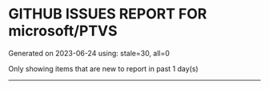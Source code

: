
# GITHUB ISSUES REPORT FOR microsoft/PTVS


Generated on 2023-06-24 using: stale=30, all=0


Only showing items that are new to report in past 1 day(s)


---
